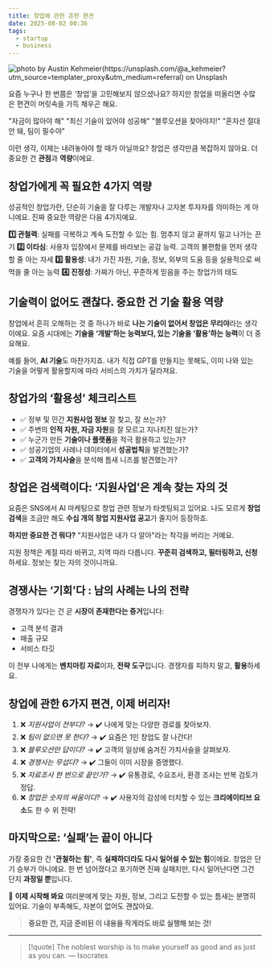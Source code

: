 ```yaml
---
title: 창업에 관한 흔한 편견
date: 2025-08-02 00:36
tags:
  - startup
  - business
---
```


![photo by Austin Kehmeier(https://unsplash.com/@a_kehmeier?utm_source=templater_proxy&utm_medium=referral) on Unsplash](https://images.unsplash.com/photo-1576520628412-da2be82241ea?crop=entropy&cs=srgb&fm=jpg&ixid=M3w2NDU1OTF8MHwxfHJhbmRvbXx8fHx8fHx8fDE3NTQwNjI1OTh8&ixlib=rb-4.1.0&q=85&w=800&h=460)

요즘 누구나 한 번쯤은 ‘창업’을 고민해보지 않으셨나요? 하지만 창업을 떠올리면 수많은 편견이 머릿속을 가득 채우곤 해요.

"자금이 많아야 해"
"최신 기술이 있어야 성공해"
"블루오션을 찾아야지!"
"혼자선 절대 안 돼, 팀이 필수야"

이런 생각, 이제는 내려놓아야 할 때가 아닐까요?
창업은 생각만큼 복잡하지 않아요. 더 중요한 건 **관점**과 **역량**이에요.

## 창업가에게 꼭 필요한 4가지 역량

성공적인 창업가란, 단순히 기술을 잘 다루는 개발자나 고자본 투자자를 의미하는 게 아니에요.
진짜 중요한 역량은 다음 4가지예요.

**1️⃣ 관철력**: 실패를 극복하고 계속 도전할 수 있는 힘. 멈추지 않고 끝까지 밀고 나가는 끈기
**2️⃣ 이타심**: 사용자 입장에서 문제를 바라보는 공감 능력. 고객의 불편함을 먼저 생각할 줄 아는 자세
**3️⃣ 활용성**: 내가 가진 자원, 기술, 정보, 외부의 도움 등을 실용적으로 써먹을 줄 아는 능력
**4️⃣ 진정성**: 가짜가 아닌, 꾸준하게 믿음을 주는 창업가의 태도

## 기술력이 없어도 괜찮다. 중요한 건 **기술 활용 역량**

창업에서 흔히 오해하는 것 중 하나가 바로 **나는 기술이 없어서 창업은 무리야**라는 생각이에요.
요즘 시대에는 **기술을 ‘개발’하는 능력보다, 있는 기술을 ‘활용’하는 능력**이 더 중요해요.

예를 들어, **AI 기술**도 마찬가지죠.
내가 직접 GPT를 만들지는 못해도, 이미 나와 있는 기술을 어떻게 활용할지에 따라 서비스의 가치가 달라져요.

## 창업가의 ‘활용성’ 체크리스트

- ✅ 정부 및 민간 **지원사업 정보** 잘 찾고, 잘 쓰는가?
- ✅ 주변의 **인적 자원, 자금 자원**을 잘 모르고 지나치진 않는가?
- ✅ 누군가 만든 **기술이나 플랫폼**을 적극 활용하고 있는가?
- ✅ 성공기업의 사례나 데이터에서 **성공법칙**을 발견했는가?
- ✅ **고객의 가치사슬**을 분석해 틈새 니즈를 발견했는가?

## 창업은 검색력이다: ‘지원사업’은 계속 찾는 자의 것

요즘은 SNS에서 AI 마케팅으로 창업 관련 정보가 타겟팅되고 있어요.
나도 모르게 **창업 검색**을 조금만 해도 **수십 개의 창업 지원사업 공고**가 줄지어 등장하죠.

**하지만 중요한 건 뭐다?** "지원사업은 내가 다 알아"라는 착각을 버리는 거예요.

지원 정책은 계절 따라 바뀌고, 지역 따라 다릅니다.
**꾸준히 검색하고, 필터링하고, 신청**하세요. 정보는 찾는 자의 것이니까요.

## 경쟁사는 ‘기회’다 : 남의 사례는 나의 전략

경쟁자가 있다는 건 곧 **시장이 존재한다는 증거**입니다:

- 고객 분석 결과
- 매출 규모
- 서비스 타깃

이 전부 나에게는 **벤치마킹 자료**이자, **전략 도구**입니다.
경쟁자를 피하지 말고, **활용**하세요.

## 창업에 관한 6가지 편견, 이제 버리자!

1. ❌ _지원사업이 전부다?_ → ✔️ 나에게 맞는 다양한 경로를 찾아보자.
2. ❌ _팀이 없으면 못 한다?_ → ✔️ 요즘은 1인 창업도 잘 나간다!
3. ❌ _블루오션만 답이다?_ → ✔️ 고객의 일상에 숨겨진 가치사슬을 살펴보자.
4. ❌ _경쟁사는 무섭다?_ → ✔️ 그들이 이미 시장을 증명했다.
5. ❌ _자료조사 한 번으로 끝인가?_ → ✔️ 유통경로, 수요조사, 환경 조사는 반복 검토가 정답.
6. ❌ _창업은 숫자의 싸움이다?_ → ✔️ 사용자의 감성에 터치할 수 있는 **크리에이티브 요소**도 한 수 위 전략!

## 마지막으로: ‘실패’는 끝이 아니다

가장 중요한 건 **'관철하는 힘'**, 즉 **실패하더라도 다시 일어설 수 있는 힘**이에요. 창업은 단기 승부가 아니에요.
한 번 넘어졌다고 포기하면 진짜 실패지만, 다시 일어난다면 그건 단지 **과정일 뿐**입니다.

👣 **이제 시작해 봐요**
여러분에게 맞는 자원, 정보, 그리고 도전할 수 있는 틈새는 분명히 있어요.
기술이 부족해도, 자본이 없어도 괜찮아요.

> **중요한 건, 지금 준비된 이 내용을 작게라도 바로 실행해 보는 것!**

---

> [!quote] The noblest worship is to make yourself as good and as just as you can.
> — Isocrates
